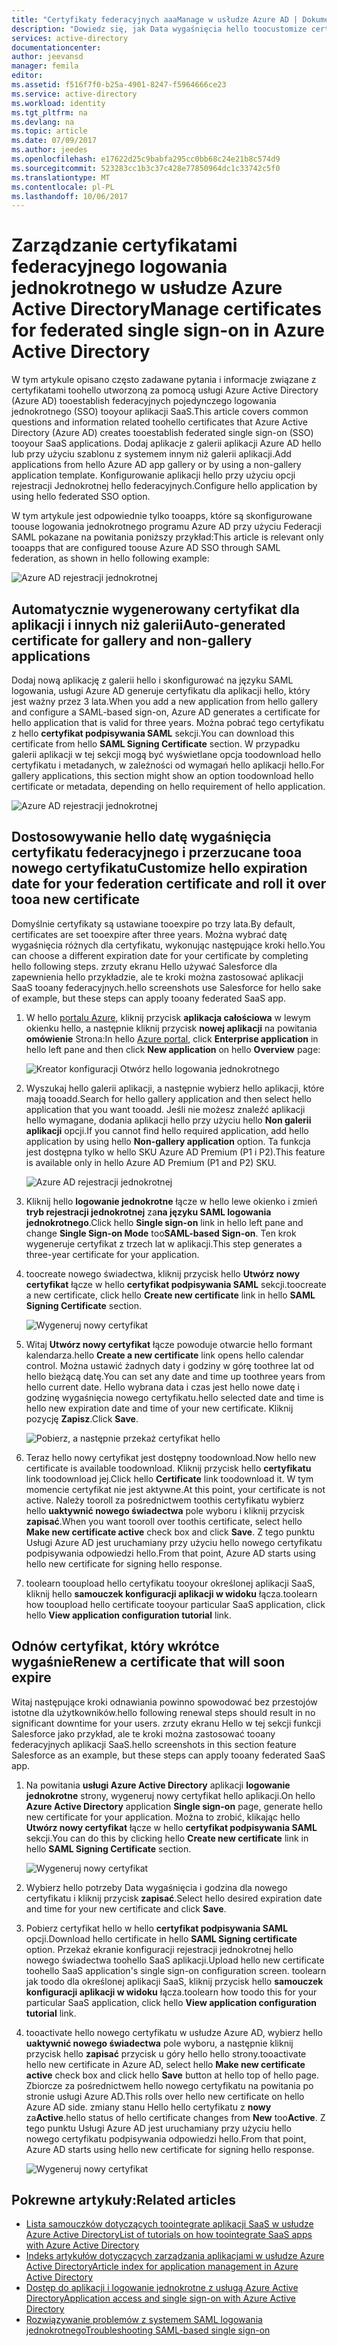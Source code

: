 ```yaml
---
title: "Certyfikaty federacyjnych aaaManage w usłudze Azure AD | Dokumentacja firmy Microsoft"
description: "Dowiedz się, jak Data wygaśnięcia hello toocustomize certyfikaty federacyjnych i jak toorenew certyfikaty, które wkrótce wygaśnie."
services: active-directory
documentationcenter: 
author: jeevansd
manager: femila
editor: 
ms.assetid: f516f7f0-b25a-4901-8247-f5964666ce23
ms.service: active-directory
ms.workload: identity
ms.tgt_pltfrm: na
ms.devlang: na
ms.topic: article
ms.date: 07/09/2017
ms.author: jeedes
ms.openlocfilehash: e17622d25c9babfa295cc0bb68c24e21b8c574d9
ms.sourcegitcommit: 523283cc1b3c37c428e77850964dc1c33742c5f0
ms.translationtype: MT
ms.contentlocale: pl-PL
ms.lasthandoff: 10/06/2017
---
```

# <a name="manage-certificates-for-federated-single-sign-on-in-azure-active-directory"></a><span data-ttu-id="539a5-103">Zarządzanie certyfikatami federacyjnego logowania jednokrotnego w usłudze Azure Active Directory</span><span class="sxs-lookup"><span data-stu-id="539a5-103">Manage certificates for federated single sign-on in Azure Active Directory</span></span>
<span data-ttu-id="539a5-104">W tym artykule opisano często zadawane pytania i informacje związane z certyfikatami toohello utworzoną za pomocą usługi Azure Active Directory (Azure AD) tooestablish federacyjnych pojedynczego logowania jednokrotnego (SSO) tooyour aplikacji SaaS.</span><span class="sxs-lookup"><span data-stu-id="539a5-104">This article covers common questions and information related toohello certificates that Azure Active Directory (Azure AD) creates tooestablish federated single sign-on (SSO) tooyour SaaS applications.</span></span> <span data-ttu-id="539a5-105">Dodaj aplikacje z galerii aplikacji Azure AD hello lub przy użyciu szablonu z systemem innym niż galerii aplikacji.</span><span class="sxs-lookup"><span data-stu-id="539a5-105">Add applications from hello Azure AD app gallery or by using a non-gallery application template.</span></span> <span data-ttu-id="539a5-106">Konfigurowanie aplikacji hello przy użyciu opcji rejestracji Jednokrotnej hello federacyjnych.</span><span class="sxs-lookup"><span data-stu-id="539a5-106">Configure hello application by using hello federated SSO option.</span></span>

<span data-ttu-id="539a5-107">W tym artykule jest odpowiednie tylko tooapps, które są skonfigurowane toouse logowania jednokrotnego programu Azure AD przy użyciu Federacji SAML pokazane na powitania poniższy przykład:</span><span class="sxs-lookup"><span data-stu-id="539a5-107">This article is relevant only tooapps that are configured toouse Azure AD SSO through SAML federation, as shown in hello following example:</span></span>

![Azure AD rejestracji jednokrotnej](./media/active-directory-sso-certs/saml_sso.PNG)

## <a name="auto-generated-certificate-for-gallery-and-non-gallery-applications"></a><span data-ttu-id="539a5-109">Automatycznie wygenerowany certyfikat dla aplikacji i innych niż galerii</span><span class="sxs-lookup"><span data-stu-id="539a5-109">Auto-generated certificate for gallery and non-gallery applications</span></span>
<span data-ttu-id="539a5-110">Dodaj nową aplikację z galerii hello i skonfigurować na języku SAML logowania, usługi Azure AD generuje certyfikatu dla aplikacji hello, który jest ważny przez 3 lata.</span><span class="sxs-lookup"><span data-stu-id="539a5-110">When you add a new application from hello gallery and configure a SAML-based sign-on, Azure AD generates a certificate for hello application that is valid for three years.</span></span> <span data-ttu-id="539a5-111">Można pobrać tego certyfikatu z hello **certyfikat podpisywania SAML** sekcji.</span><span class="sxs-lookup"><span data-stu-id="539a5-111">You can download this certificate from hello **SAML Signing Certificate** section.</span></span> <span data-ttu-id="539a5-112">W przypadku galerii aplikacji w tej sekcji mogą być wyświetlane opcja toodownload hello certyfikatu i metadanych, w zależności od wymagań hello aplikacji hello.</span><span class="sxs-lookup"><span data-stu-id="539a5-112">For gallery applications, this section might show an option toodownload hello certificate or metadata, depending on hello requirement of hello application.</span></span>

![Azure AD rejestracji jednokrotnej](./media/active-directory-sso-certs/saml_certificate_download.png)

## <a name="customize-hello-expiration-date-for-your-federation-certificate-and-roll-it-over-tooa-new-certificate"></a><span data-ttu-id="539a5-114">Dostosowywanie hello datę wygaśnięcia certyfikatu federacyjnego i przerzucane tooa nowego certyfikatu</span><span class="sxs-lookup"><span data-stu-id="539a5-114">Customize hello expiration date for your federation certificate and roll it over tooa new certificate</span></span>
<span data-ttu-id="539a5-115">Domyślnie certyfikaty są ustawiane tooexpire po trzy lata.</span><span class="sxs-lookup"><span data-stu-id="539a5-115">By default, certificates are set tooexpire after three years.</span></span> <span data-ttu-id="539a5-116">Można wybrać datę wygaśnięcia różnych dla certyfikatu, wykonując następujące kroki hello.</span><span class="sxs-lookup"><span data-stu-id="539a5-116">You can choose a different expiration date for your certificate by completing hello following steps.</span></span>
<span data-ttu-id="539a5-117">zrzuty ekranu Hello używać Salesforce dla zapewnienia hello przykładzie, ale te kroki można zastosować aplikacji SaaS tooany federacyjnych.</span><span class="sxs-lookup"><span data-stu-id="539a5-117">hello screenshots use Salesforce for hello sake of example, but these steps can apply tooany federated SaaS app.</span></span>

1. <span data-ttu-id="539a5-118">W hello [portalu Azure](https://aad.portal.azure.com), kliknij przycisk **aplikacja całościowa** w lewym okienku hello, a następnie kliknij przycisk **nowej aplikacji** na powitania **omówienie** Strona:</span><span class="sxs-lookup"><span data-stu-id="539a5-118">In hello [Azure portal](https://aad.portal.azure.com), click **Enterprise application** in hello left pane and then click **New application** on hello **Overview** page:</span></span>

   ![Kreator konfiguracji Otwórz hello logowania jednokrotnego](./media/active-directory-sso-certs/enterprise_application_new_application.png)

2. <span data-ttu-id="539a5-120">Wyszukaj hello galerii aplikacji, a następnie wybierz hello aplikacji, które mają tooadd.</span><span class="sxs-lookup"><span data-stu-id="539a5-120">Search for hello gallery application and then select hello application that you want tooadd.</span></span> <span data-ttu-id="539a5-121">Jeśli nie możesz znaleźć aplikacji hello wymagane, dodania aplikacji hello przy użyciu hello **Non galerii aplikacji** opcji.</span><span class="sxs-lookup"><span data-stu-id="539a5-121">If you cannot find hello required application, add hello application by using hello **Non-gallery application** option.</span></span> <span data-ttu-id="539a5-122">Ta funkcja jest dostępna tylko w hello SKU Azure AD Premium (P1 i P2).</span><span class="sxs-lookup"><span data-stu-id="539a5-122">This feature is available only in hello Azure AD Premium (P1 and P2) SKU.</span></span>

    ![Azure AD rejestracji jednokrotnej](./media/active-directory-sso-certs/add_gallery_application.png)

3. <span data-ttu-id="539a5-124">Kliknij hello **logowanie jednokrotne** łącze w hello lewe okienko i zmień **tryb rejestracji jednokrotnej** za**na języku SAML logowania jednokrotnego**.</span><span class="sxs-lookup"><span data-stu-id="539a5-124">Click hello **Single sign-on** link in hello left pane and change **Single Sign-on Mode** too**SAML-based Sign-on**.</span></span> <span data-ttu-id="539a5-125">Ten krok wygeneruje certyfikat z trzech lat w aplikacji.</span><span class="sxs-lookup"><span data-stu-id="539a5-125">This step generates a three-year certificate for your application.</span></span>

4. <span data-ttu-id="539a5-126">toocreate nowego świadectwa, kliknij przycisk hello **Utwórz nowy certyfikat** łącze w hello **certyfikat podpisywania SAML** sekcji.</span><span class="sxs-lookup"><span data-stu-id="539a5-126">toocreate a new certificate, click hello **Create new certificate** link in hello **SAML Signing Certificate** section.</span></span>

    ![Wygeneruj nowy certyfikat](./media/active-directory-sso-certs/create_new_certficate.png)

5. <span data-ttu-id="539a5-128">Witaj **Utwórz nowy certyfikat** łącze powoduje otwarcie hello formant kalendarza.</span><span class="sxs-lookup"><span data-stu-id="539a5-128">hello **Create a new certificate** link opens hello calendar control.</span></span> <span data-ttu-id="539a5-129">Można ustawić żadnych daty i godziny w górę toothree lat od hello bieżącą datę.</span><span class="sxs-lookup"><span data-stu-id="539a5-129">You can set any date and time up toothree years from hello current date.</span></span> <span data-ttu-id="539a5-130">Hello wybrana data i czas jest hello nowe datę i godzinę wygaśnięcia nowego certyfikatu.</span><span class="sxs-lookup"><span data-stu-id="539a5-130">hello selected date and time is hello new expiration date and time of your new certificate.</span></span> <span data-ttu-id="539a5-131">Kliknij pozycję **Zapisz**.</span><span class="sxs-lookup"><span data-stu-id="539a5-131">Click **Save**.</span></span>

    ![Pobierz, a następnie przekaż certyfikat hello](./media/active-directory-sso-certs/certifcate_date_selection.PNG)

6. <span data-ttu-id="539a5-133">Teraz hello nowy certyfikat jest dostępny toodownload.</span><span class="sxs-lookup"><span data-stu-id="539a5-133">Now hello new certificate is available toodownload.</span></span> <span data-ttu-id="539a5-134">Kliknij przycisk hello **certyfikatu** link toodownload jej.</span><span class="sxs-lookup"><span data-stu-id="539a5-134">Click hello **Certificate** link toodownload it.</span></span> <span data-ttu-id="539a5-135">W tym momencie certyfikat nie jest aktywne.</span><span class="sxs-lookup"><span data-stu-id="539a5-135">At this point, your certificate is not active.</span></span> <span data-ttu-id="539a5-136">Należy tooroll za pośrednictwem toothis certyfikatu wybierz hello **uaktywnić nowego świadectwa** pole wyboru i kliknij przycisk **zapisać**.</span><span class="sxs-lookup"><span data-stu-id="539a5-136">When you want tooroll over toothis certificate, select hello **Make new certificate active** check box and click **Save**.</span></span> <span data-ttu-id="539a5-137">Z tego punktu Usługi Azure AD jest uruchamiany przy użyciu hello nowego certyfikatu podpisywania odpowiedzi hello.</span><span class="sxs-lookup"><span data-stu-id="539a5-137">From that point, Azure AD starts using hello new certificate for signing hello response.</span></span>

7.  <span data-ttu-id="539a5-138">toolearn tooupload hello certyfikatu tooyour określonej aplikacji SaaS, kliknij hello **samouczek konfiguracji aplikacji w widoku** łącza.</span><span class="sxs-lookup"><span data-stu-id="539a5-138">toolearn how tooupload hello certificate tooyour particular SaaS application, click hello **View application configuration tutorial** link.</span></span>

## <a name="renew-a-certificate-that-will-soon-expire"></a><span data-ttu-id="539a5-139">Odnów certyfikat, który wkrótce wygaśnie</span><span class="sxs-lookup"><span data-stu-id="539a5-139">Renew a certificate that will soon expire</span></span>
<span data-ttu-id="539a5-140">Witaj następujące kroki odnawiania powinno spowodować bez przestojów istotne dla użytkowników.</span><span class="sxs-lookup"><span data-stu-id="539a5-140">hello following renewal steps should result in no significant downtime for your users.</span></span> <span data-ttu-id="539a5-141">zrzuty ekranu Hello w tej sekcji funkcji Salesforce jako przykład, ale te kroki można zastosować tooany federacyjnych aplikacji SaaS.</span><span class="sxs-lookup"><span data-stu-id="539a5-141">hello screenshots in this section feature Salesforce as an example, but these steps can apply tooany federated SaaS app.</span></span>

1. <span data-ttu-id="539a5-142">Na powitania **usługi Azure Active Directory** aplikacji **logowanie jednokrotne** strony, wygeneruj nowy certyfikat hello aplikacji.</span><span class="sxs-lookup"><span data-stu-id="539a5-142">On hello **Azure Active Directory** application **Single sign-on** page, generate hello new certificate for your application.</span></span> <span data-ttu-id="539a5-143">Można to zrobić, klikając hello **Utwórz nowy certyfikat** łącze w hello **certyfikat podpisywania SAML** sekcji.</span><span class="sxs-lookup"><span data-stu-id="539a5-143">You can do this by clicking hello **Create new certificate** link in hello **SAML Signing Certificate** section.</span></span>

    ![Wygeneruj nowy certyfikat](./media/active-directory-sso-certs/create_new_certficate.png)

2. <span data-ttu-id="539a5-145">Wybierz hello potrzeby Data wygaśnięcia i godzina dla nowego certyfikatu i kliknij przycisk **zapisać**.</span><span class="sxs-lookup"><span data-stu-id="539a5-145">Select hello desired expiration date and time for your new certificate and click **Save**.</span></span>

3. <span data-ttu-id="539a5-146">Pobierz certyfikat hello w hello **certyfikat podpisywania SAML** opcji.</span><span class="sxs-lookup"><span data-stu-id="539a5-146">Download hello certificate in hello **SAML Signing certificate** option.</span></span> <span data-ttu-id="539a5-147">Przekaż ekranie konfiguracji rejestracji jednokrotnej hello nowego świadectwa toohello SaaS aplikacji.</span><span class="sxs-lookup"><span data-stu-id="539a5-147">Upload hello new certificate toohello SaaS application's single sign-on configuration screen.</span></span> <span data-ttu-id="539a5-148">toolearn jak toodo dla określonej aplikacji SaaS, kliknij przycisk hello **samouczek konfiguracji aplikacji w widoku** łącza.</span><span class="sxs-lookup"><span data-stu-id="539a5-148">toolearn how toodo this for your particular SaaS application, click hello **View application configuration tutorial** link.</span></span>
   
4. <span data-ttu-id="539a5-149">tooactivate hello nowego certyfikatu w usłudze Azure AD, wybierz hello **uaktywnić nowego świadectwa** pole wyboru, a następnie kliknij przycisk hello **zapisać** przycisk u góry hello hello strony.</span><span class="sxs-lookup"><span data-stu-id="539a5-149">tooactivate hello new certificate in Azure AD, select hello **Make new certificate active** check box and click hello **Save** button at hello top of hello page.</span></span> <span data-ttu-id="539a5-150">Zbiorcze za pośrednictwem hello nowego certyfikatu na powitania po stronie usługi Azure AD.</span><span class="sxs-lookup"><span data-stu-id="539a5-150">This rolls over hello new certificate on hello Azure AD side.</span></span> <span data-ttu-id="539a5-151">zmiany stanu Hello hello certyfikatu z **nowy** za**Active**.</span><span class="sxs-lookup"><span data-stu-id="539a5-151">hello status of hello certificate changes from **New** too**Active**.</span></span> <span data-ttu-id="539a5-152">Z tego punktu Usługi Azure AD jest uruchamiany przy użyciu hello nowego certyfikatu podpisywania odpowiedzi hello.</span><span class="sxs-lookup"><span data-stu-id="539a5-152">From that point, Azure AD starts using hello new certificate for signing hello response.</span></span> 
   
    ![Wygeneruj nowy certyfikat](./media/active-directory-sso-certs/new_certificate_download.png)

## <a name="related-articles"></a><span data-ttu-id="539a5-154">Pokrewne artykuły:</span><span class="sxs-lookup"><span data-stu-id="539a5-154">Related articles</span></span>
* [<span data-ttu-id="539a5-155">Lista samouczków dotyczących toointegrate aplikacji SaaS w usłudze Azure Active Directory</span><span class="sxs-lookup"><span data-stu-id="539a5-155">List of tutorials on how toointegrate SaaS apps with Azure Active Directory</span></span>](active-directory-saas-tutorial-list.md)
* [<span data-ttu-id="539a5-156">Indeks artykułów dotyczących zarządzania aplikacjami w usłudze Azure Active Directory</span><span class="sxs-lookup"><span data-stu-id="539a5-156">Article index for application management in Azure Active Directory</span></span>](active-directory-apps-index.md)
* [<span data-ttu-id="539a5-157">Dostęp do aplikacji i logowanie jednokrotne z usługą Azure Active Directory</span><span class="sxs-lookup"><span data-stu-id="539a5-157">Application access and single sign-on with Azure Active Directory</span></span>](active-directory-appssoaccess-whatis.md)
* [<span data-ttu-id="539a5-158">Rozwiązywanie problemów z systemem SAML logowania jednokrotnego</span><span class="sxs-lookup"><span data-stu-id="539a5-158">Troubleshooting SAML-based single sign-on</span></span>](active-directory-saml-debugging.md)
